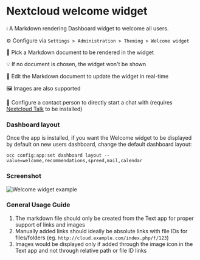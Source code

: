 # Nextcloud welcome widget

ℹ A Markdown rendering Dashboard widget to welcome all users.

⚙ Configure via `Settings > Administration > Theming > Welcome widget`

📄 Pick a Markdown document to be rendered in the widget

💡 If no document is chosen, the widget won't be shown

📝 Edit the Markdown document to update the widget in real-time

🖼 Images are also supported

💬 Configure a contact person to directly start a chat with (requires [Nextcloud Talk](https://apps.nextcloud.com/apps/spreed) to be installed)

### Dashboard layout

Once the app is installed, if you want the Welcome widget to be displayed by default on new users dashboard, change the default dashboard layout:

```
occ config:app:set dashboard layout --value=welcome,recommendations,spreed,mail,calendar
```

### Screenshot

![Welcome widget example](img/screenshot1.jpg)

### General Usage Guide

1. The markdown file should only be created from the Text app for proper support of links and images
2. Manually added links should ideally be absolute links with file IDs for files/folders (eg. `http://cloud.example.com/index.php/f/123`)
3. Images would be displayed only if added through the image icon in the Text app and not through relative path or file ID links
